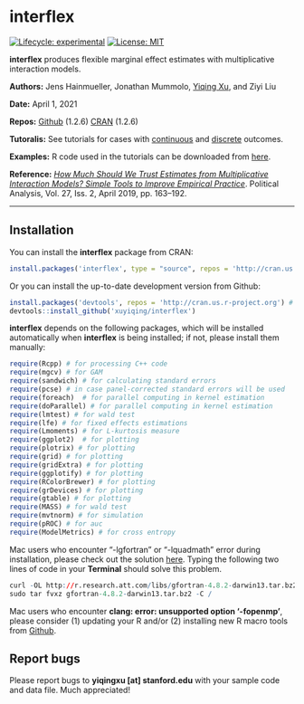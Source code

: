 
<!-- README.md is generated from README.Rmd. Please edit that file -->

# interflex

<!-- badges: start -->

[![Lifecycle:
experimental](https://img.shields.io/badge/lifecycle-stable-green.svg)](https://www.tidyverse.org/lifecycle/#stablel)
[![License:
MIT](https://img.shields.io/badge/License-MIT-yellow.svg)](https://opensource.org/licenses/MIT)
<!-- badges: end -->

**interflex** produces flexible marginal effect estimates with
multiplicative interaction models.

**Authors:** Jens Hainmueller, Jonathan Mummolo, [Yiqing
Xu](https://yiqingxu.org/), and Ziyi Liu

**Date:** April 1, 2021

**Repos:** [Github](https://github.com/xuyiqing/interflex) (1.2.6)
[CRAN](https://cran.r-project.org/web/packages/interflex/index.html)
(1.2.6)

**Tutoralis:** See tutorials for cases with
[continuous](articles/continuous.html) and
[discrete](articles/discrete.html) outcomes.

**Examples:** R code used in the tutorials can be downloaded from
[here](examples.R).

**Reference:** [*How Much Should We Trust Estimates from Multiplicative
Interaction Models? Simple Tools to Improve Empirical
Practice*](http://bit.ly/HMX2019). Political Analysis, Vol. 27, Iss. 2,
April 2019, pp. 163–192.

------------------------------------------------------------------------

## Installation

You can install the **interflex** package from CRAN:

``` r
install.packages('interflex', type = "source", repos = 'http://cran.us.r-project.org') 
```

Or you can install the up-to-date development version from Github:

``` r
install.packages('devtools', repos = 'http://cran.us.r-project.org') # if not already installed
devtools::install_github('xuyiqing/interflex')
```

**interflex** depends on the following packages, which will be installed
automatically when **interflex** is being installed; if not, please
install them manually:

``` r
require(Rcpp) # for processing C++ code
require(mgcv) # for GAM
require(sandwich) # for calculating standard errors
require(pcse) # in case panel-corrected standard errors will be used
require(foreach)  # for parallel computing in kernel estimation
require(doParallel) # for parallel computing in kernel estimation
require(lmtest) # for wald test
require(lfe) # for fixed effects estimations
require(Lmoments) # for L-kurtosis measure
require(ggplot2)  # for plotting
require(plotrix) # for plotting
require(grid) # for plotting
require(gridExtra) # for plotting
require(ggplotify) # for plotting
require(RColorBrewer) # for plotting
require(grDevices) # for plotting
require(gtable) # for plotting
require(MASS) # for wald test
require(mvtnorm) # for simulation
require(pROC) # for auc
require(ModelMetrics) # for cross entropy
```

Mac users who encounter “-lgfortran” or “-lquadmath” error during
installation, please check out the solution
[here](http://thecoatlessprofessor.com/programming/rcpp-rcpparmadillo-and-os-x-mavericks-lgfortran-and-lquadmath-error/).
Typing the following two lines of code in your **Terminal** should solve
this problem.

``` r
curl -OL http://r.research.att.com/libs/gfortran-4.8.2-darwin13.tar.bz2
sudo tar fvxz gfortran-4.8.2-darwin13.tar.bz2 -C /
```

Mac users who encounter **clang: error: unsupported option ‘-fopenmp’**,
please consider (1) updating your R and/or (2) installing new R macro
tools from
[Github](https://github.com/rmacoslib/r-macos-rtools/releases/tag/v3.1.0).

## Report bugs

Please report bugs to **yiqingxu \[at\] stanford.edu** with your sample
code and data file. Much appreciated!
